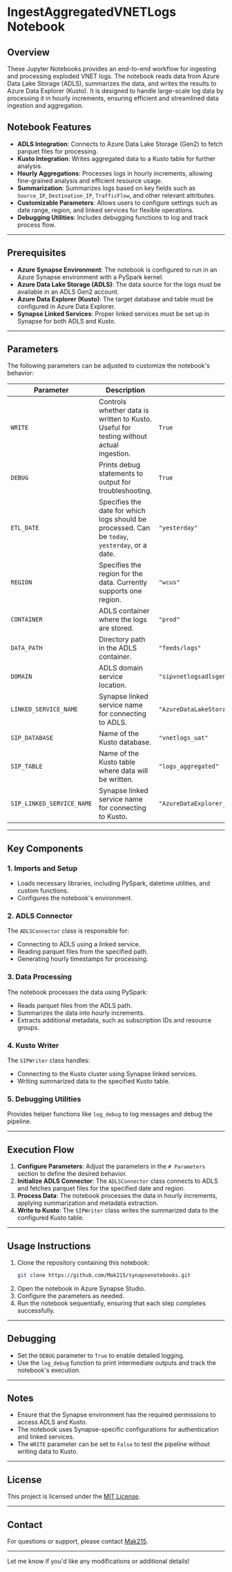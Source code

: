# IngestAggregatedVNETLogs Notebook

## Overview

These Jupyter Notebooks provides an end-to-end workflow for ingesting and processing exploded VNET logs. The notebook reads data from Azure Data Lake Storage (ADLS), summarizes the data, and writes the results to Azure Data Explorer (Kusto). It is designed to handle large-scale log data by processing it in hourly increments, ensuring efficient and streamlined data ingestion and aggregation.

## Notebook Features

- **ADLS Integration**: Connects to Azure Data Lake Storage (Gen2) to fetch parquet files for processing.
- **Kusto Integration**: Writes aggregated data to a Kusto table for further analysis.
- **Hourly Aggregations**: Processes logs in hourly increments, allowing fine-grained analysis and efficient resource usage.
- **Summarization**: Summarizes logs based on key fields such as `Source_IP`, `Destination_IP`, `TrafficFlow`, and other relevant attributes.
- **Customizable Parameters**: Allows users to configure settings such as date range, region, and linked services for flexible operations.
- **Debugging Utilities**: Includes debugging functions to log and track process flow.

---

## Prerequisites

- **Azure Synapse Environment**: The notebook is configured to run in an Azure Synapse environment with a PySpark kernel.
- **Azure Data Lake Storage (ADLS)**: The data source for the logs must be available in an ADLS Gen2 account.
- **Azure Data Explorer (Kusto)**: The target database and table must be configured in Azure Data Explorer.
- **Synapse Linked Services**: Proper linked services must be set up in Synapse for both ADLS and Kusto.

---

## Parameters

The following parameters can be adjusted to customize the notebook's behavior:

| Parameter                | Description                                                                                     | Example Value                                  |
|--------------------------|-------------------------------------------------------------------------------------------------|-----------------------------------------------|
| `WRITE`                 | Controls whether data is written to Kusto. Useful for testing without actual ingestion.         | `True`                                        |
| `DEBUG`                 | Prints debug statements to output for troubleshooting.                                          | `True`                                        |
| `ETL_DATE`              | Specifies the date for which logs should be processed. Can be `today`, `yesterday`, or a date.  | `"yesterday"`                                 |
| `REGION`                | Specifies the region for the data. Currently supports one region.                               | `"wcus"`                                      |
| `CONTAINER`             | ADLS container where the logs are stored.                                                       | `"prod"`                                      |
| `DATA_PATH`             | Directory path in the ADLS container.                                                           | `"feeds/logs"`                                |
| `DOMAIN`                | ADLS domain service location.                                                                   | `"sipvnetlogsadlsgen2.dfs.core.windows.net"`  |
| `LINKED_SERVICE_NAME`   | Synapse linked service name for connecting to ADLS.                                             | `"AzureDataLakeStorage_sipvnetlogsadlsgen2_LinkedService"` |
| `SIP_DATABASE`          | Name of the Kusto database.                                                                     | `"vnetlogs_uat"`                              |
| `SIP_TABLE`             | Name of the Kusto table where data will be written.                                             | `"logs_aggregated"`                           |
| `SIP_LINKED_SERVICE_NAME` | Synapse linked service name for connecting to Kusto.                                          | `"AzureDataExplorer_Sipvnetlogsprod_LinkedService"` |

---

## Key Components

### 1. **Imports and Setup**
- Loads necessary libraries, including PySpark, datetime utilities, and custom functions.
- Configures the notebook's environment.

### 2. **ADLS Connector**
The `ADLSConnector` class is responsible for:
- Connecting to ADLS using a linked service.
- Reading parquet files from the specified path.
- Generating hourly timestamps for processing.

### 3. **Data Processing**
The notebook processes the data using PySpark:
- Reads parquet files from the ADLS path.
- Summarizes the data into hourly increments.
- Extracts additional metadata, such as subscription IDs and resource groups.

### 4. **Kusto Writer**
The `SIPWriter` class handles:
- Connecting to the Kusto cluster using Synapse linked services.
- Writing summarized data to the specified Kusto table.

### 5. **Debugging Utilities**
Provides helper functions like `log_debug` to log messages and debug the pipeline.

---

## Execution Flow

1. **Configure Parameters**: Adjust the parameters in the `# Parameters` section to define the desired behavior.
2. **Initialize ADLS Connector**: The `ADLSConnector` class connects to ADLS and fetches parquet files for the specified date and region.
3. **Process Data**: The notebook processes the data in hourly increments, applying summarization and metadata extraction.
4. **Write to Kusto**: The `SIPWriter` class writes the summarized data to the configured Kusto table.

---

## Usage Instructions

1. Clone the repository containing this notebook:
   ```bash
   git clone https://github.com/Mak215/synapsenotebooks.git
   ```
2. Open the notebook in Azure Synapse Studio.
3. Configure the parameters as needed.
4. Run the notebook sequentially, ensuring that each step completes successfully.

---

## Debugging

- Set the `DEBUG` parameter to `True` to enable detailed logging.
- Use the `log_debug` function to print intermediate outputs and track the notebook's execution.

---

## Notes

- Ensure that the Synapse environment has the required permissions to access ADLS and Kusto.
- The notebook uses Synapse-specific configurations for authentication and linked services.
- The `WRITE` parameter can be set to `False` to test the pipeline without writing data to Kusto.

---

## License

This project is licensed under the [MIT License](LICENSE).

---

## Contact

For questions or support, please contact [Mak215](https://github.com/Mak215).

--- 

Let me know if you'd like any modifications or additional details!
